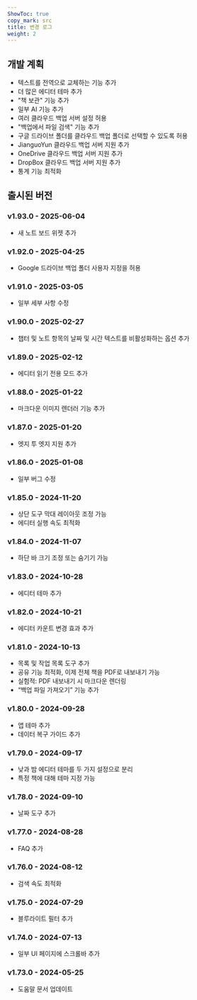 ```yaml
---
ShowToc: true
copy_mark: src
title: 변경 로그
weight: 2
---
```


## 개발 계획

- 텍스트를 전역으로 교체하는 기능 추가
- 더 많은 에디터 테마 추가
- "책 보관" 기능 추가
- 일부 AI 기능 추가
- 여러 클라우드 백업 서버 설정 허용
- "백업에서 파일 검색" 기능 추가
- 구글 드라이브 폴더를 클라우드 백업 폴더로 선택할 수 있도록 허용
- JianguoYun 클라우드 백업 서버 지원 추가
- OneDrive 클라우드 백업 서버 지원 추가
- DropBox 클라우드 백업 서버 지원 추가
- 통계 기능 최적화

## 출시된 버전

### v1.93.0 - 2025-06-04

- 새 노트 보드 위젯 추가

### v1.92.0 - 2025-04-25

- Google 드라이브 백업 폴더 사용자 지정을 허용

### v1.91.0 - 2025-03-05

- 일부 세부 사항 수정

### v1.90.0 - 2025-02-27

- 챕터 및 노트 항목의 날짜 및 시간 텍스트를 비활성화하는 옵션 추가

### v1.89.0 - 2025-02-12

- 에디터 읽기 전용 모드 추가

### v1.88.0 - 2025-01-22

- 마크다운 이미지 렌더러 기능 추가

### v1.87.0 - 2025-01-20

- 엣지 투 엣지 지원 추가

### v1.86.0 - 2025-01-08

- 일부 버그 수정

### v1.85.0 - 2024-11-20

- 상단 도구 막대 레이아웃 조정 가능
- 에디터 실행 속도 최적화

### v1.84.0 - 2024-11-07

- 하단 바 크기 조정 또는 숨기기 가능

### v1.83.0 - 2024-10-28

- 에디터 테마 추가

### v1.82.0 - 2024-10-21

- 에디터 카운트 변경 효과 추가

### v1.81.0 - 2024-10-13

- 목록 및 작업 목록 도구 추가
- 공유 기능 최적화, 이제 전체 책을 PDF로 내보내기 가능
- 실험적: PDF 내보내기 시 마크다운 렌더링
- “백업 파일 가져오기” 기능 추가

### v1.80.0 - 2024-09-28

- 앱 테마 추가
- 데이터 복구 가이드 추가

### v1.79.0 - 2024-09-17

- 낮과 밤 에디터 테마를 두 가지 설정으로 분리
- 특정 책에 대해 테마 지정 가능

### v1.78.0 - 2024-09-10

- 날짜 도구 추가

### v1.77.0 - 2024-08-28

- FAQ 추가

### v1.76.0 - 2024-08-12

- 검색 속도 최적화

### v1.75.0 - 2024-07-29

- 블루라이트 필터 추가

### v1.74.0 - 2024-07-13

- 일부 UI 페이지에 스크롤바 추가

### v1.73.0 - 2024-05-25

- 도움말 문서 업데이트
